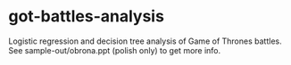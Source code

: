 # got-battles-analysis
Logistic regression and decision tree analysis of Game of Thrones battles.
See sample-out/obrona.ppt (polish only) to get more info.
